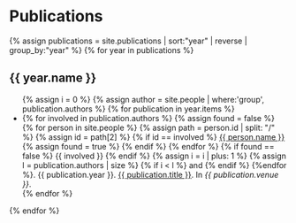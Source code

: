 # Publications

{% assign publications = site.publications | sort:"year" | reverse | group_by:"year" %}
{% for year in publications %}
<h2>{{ year.name }}</h2>
<ul>
{% assign i = 0 %}
{% assign author = site.people | where:'group', publication.authors %}
{% for publication in year.items %}
    <li>
    {% for involved in publication.authors %}
        {% assign found = false %}
        {% for person in site.people %}
            {% assign path = person.id | split: "/" %}
            {% assign id = path[2] %}
            {% if id == involved %}
                <a href="{{ person.id }}">{{ person.name }}</a>
                {% assign found = true %}
            {% endif %}
        {% endfor %}
        {% if found == false %}
            {{ involved }}
        {% endif %}
        {% assign i = i | plus: 1 %}
        {% assign l = publication.authors | size %}
        {% if i < l %}
        and
        {% endif %}
    {%endfor %}.
   {{ publication.year }}.
   <a href="{{ publication.id }}">{{ publication.title }}</a>.
   In <em>{{ publication.venue }}</em>.
   </li>
{% endfor %}
</ul>
{% endfor %}
